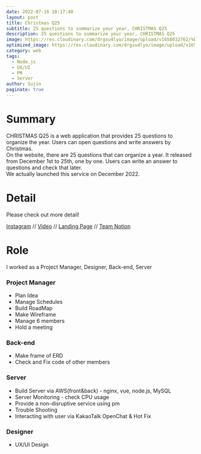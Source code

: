 ```yaml
---
date: 2022-07-16 10:17:40
layout: post
title: Christmas Q25
subtitle: 25 questions to summarize your year, CHRISTMAS Q25
description: 25 questions to summarize your year, CHRISTMAS Q25
image: https://res.cloudinary.com/drgsu4lyo/image/upload/v1658032762/%ED%99%94%EB%A9%B4_%EC%BA%A1%EC%B2%98_2022-07-11_210446_aj2nzm.jpg
optimized_image: https://res.cloudinary.com/drgsu4lyo/image/upload/v1658032762/%ED%99%94%EB%A9%B4_%EC%BA%A1%EC%B2%98_2022-07-11_210446_aj2nzm.jpg
category: web
tags:
  - Node.js
  - UX/UI
  - PM
  - Server
author: Sujin
paginate: true
---
```

<h1>Summary</h1>
CHRISTMAS Q25 is a web application that provides 25 questions to organize the year. Users can open questions and write answers by Christmas.
<br/>
On the website, there are 25 questions that can organize a year.
It released from December 1st to 25th, one by one.
Users can write an answer to questions and check that later.<br/>
We actually launched this service on December 2022.

<h1>Detail</h1>
Please check out more detail! <br/>

[Instagram](https://www.instagram.com/christmas_q25/) //
[Video](https://drive.google.com/file/d/1A5lzKZ22DgBTsFg7uzPgp9vZsKEP09fu/view?usp=sharing) //
[Landing Page](https://waterjin.notion.site/1-25-CHRISTMAS-Q25-f957a120255744ddb1f941677bc8940b) //
[Team Notion](https://waterjin.notion.site/Christmas-Q25-2469668f15364d86a85b1b85d7475de8)

<h1>Role</h1>
I worked as a Project Manager, Designer, Back-end, Server

<h3>Project Manager</h3>
<ul>
  <li>Plan Idea</li>
  <li>Manage Schedules</li>
  <li>Build RoadMap</li>
  <li>Make Wireframe</li>
  <li>Manage 6 members</li>
  <li>Hold a meeting</li>
</ul>

<h3>Back-end</h3>
<ul>
  <li>Make frame of ERD</li>
  <li>Check and Fix code of other members</li>
</ul>

<h3>Server</h3>
<ul>
  <li>Build Server via AWS(front&back) - nginx, vue, node.js, MySQL</li>
  <li>Server Monitoring - check CPU usage</li>
  <li>Provide a non-disruptive service using pm</li>
  <li>Trouble Shooting</li>
  <li>Interacting with user via KakaoTalk OpenChat & Hot Fix</li>
</ul>

<h3>Designer</h3>
<ul>
  <li>UX/UI Design</li>
</ul>
